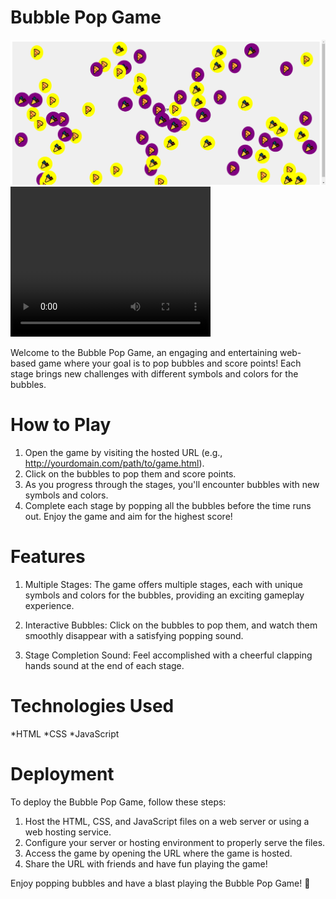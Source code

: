 # Bubble Pop Game
<img src="Bubble.png" alt="">

<video width="320" height="240" controls>
  <source src="movie.mp4" type="video/mp4">
  <source src="movie.ogg" type="video/ogg">
  Your browser does not support the video tag.
</video>

Welcome to the Bubble Pop Game, an engaging and entertaining web-based game where your goal is to pop bubbles and score points! Each stage brings new challenges with different symbols and colors for the bubbles.

# How to Play
1. Open the game by visiting the hosted URL (e.g., http://yourdomain.com/path/to/game.html).
2. Click on the bubbles to pop them and score points.
3. As you progress through the stages, you'll encounter bubbles with new symbols and colors.
4. Complete each stage by popping all the bubbles before the time runs out.
Enjoy the game and aim for the highest score!

# Features
1. Multiple Stages: The game offers multiple stages, each with unique symbols and colors for the bubbles, providing an exciting gameplay experience.

2. Interactive Bubbles: Click on the bubbles to pop them, and watch them smoothly disappear with a satisfying popping sound.

3. Stage Completion Sound: Feel accomplished with a cheerful clapping hands sound at the end of each stage.

# Technologies Used
*HTML
*CSS
*JavaScript

# Deployment
To deploy the Bubble Pop Game, follow these steps:

1. Host the HTML, CSS, and JavaScript files on a web server or using a web hosting service.
2. Configure your server or hosting environment to properly serve the files.
3. Access the game by opening the URL where the game is hosted.
4. Share the URL with friends and have fun playing the game!

Enjoy popping bubbles and have a blast playing the Bubble Pop Game! 🎉









